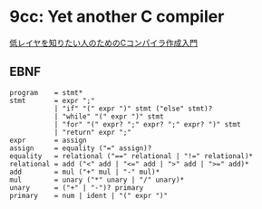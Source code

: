 # 9cc: Yet another C compiler

[低レイヤを知りたい人のためのCコンパイラ作成入門](https://www.sigbus.info/compilerbook)

## EBNF

```ebnf
program    = stmt*
stmt       = expr ";"
           | "if" "(" expr ")" stmt ("else" stmt)?
           | "while" "(" expr ")" stmt
           | "for" "(" expr? ";" expr? ";" expr? ")" stmt
           | "return" expr ";"
expr       = assign
assign     = equality ("=" assign)?
equality   = relational ("==" relational | "!=" relational)*
relational = add ("<" add | "<=" add | ">" add | ">=" add)*
add        = mul ("+" mul | "-" mul)*
mul        = unary ("*" unary | "/" unary)*
unary      = ("+" | "-")? primary
primary    = num | ident | "(" expr ")"
```
